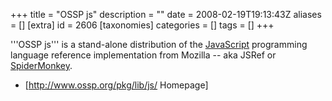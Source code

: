 +++
title = "OSSP js"
description = ""
date = 2008-02-19T19:13:43Z
aliases = []
[extra]
id = 2606
[taxonomies]
categories = []
tags = []
+++


'''OSSP js''' is a stand-alone distribution of the [JavaScript](https://rosettacode.org/wiki/JavaScript) programming language reference implementation from Mozilla -- aka JSRef or [SpiderMonkey](https://rosettacode.org/wiki/SpiderMonkey). 

* [http://www.ossp.org/pkg/lib/js/ Homepage]
